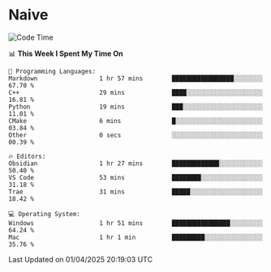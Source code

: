 # Naive
<!-- ## 日拱一卒，功不唐捐 -->
<!-- [![GitHub Streak](https://streak-stats.demolab.com/?user=XiaoXKKK)](https://git.io/streak-stats) -->
<!--START_SECTION:waka-->
![Code Time](http://img.shields.io/badge/Code%20Time-354%20hrs%2043%20mins-blue)

📊 **This Week I Spent My Time On** 

```text
💬 Programming Languages: 
Markdown                 1 hr 57 mins        █████████████████░░░░░░░░   67.70 % 
C++                      29 mins             ████░░░░░░░░░░░░░░░░░░░░░   16.81 % 
Python                   19 mins             ███░░░░░░░░░░░░░░░░░░░░░░   11.01 % 
CMake                    6 mins              █░░░░░░░░░░░░░░░░░░░░░░░░   03.84 % 
Other                    0 secs              ░░░░░░░░░░░░░░░░░░░░░░░░░   00.39 % 

🔥 Editors: 
Obsidian                 1 hr 27 mins        █████████████░░░░░░░░░░░░   50.40 % 
VS Code                  53 mins             ████████░░░░░░░░░░░░░░░░░   31.18 % 
Trae                     31 mins             █████░░░░░░░░░░░░░░░░░░░░   18.42 % 

💻 Operating System: 
Windows                  1 hr 51 mins        ████████████████░░░░░░░░░   64.24 % 
Mac                      1 hr 1 min          █████████░░░░░░░░░░░░░░░░   35.76 % 
```


 Last Updated on 01/04/2025 20:19:03 UTC
<!--END_SECTION:waka-->
